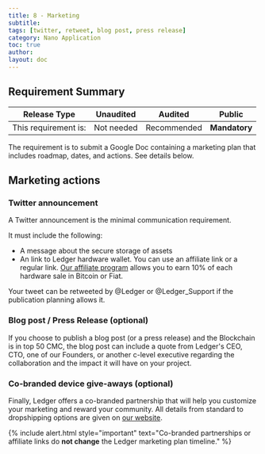 ```yaml
---
title: 8 - Marketing
subtitle:
tags: [twitter, retweet, blog post, press release]
category: Nano Application
toc: true
author:
layout: doc
---
```


## Requirement Summary

|    Release Type       |          Unaudited     |          Audited       |          Public        |
|-----------------------|------------------------|------------------------|------------------------|
|  This requirement is: |    Not needed    |   Recommended     |   <b>Mandatory</b>     |

The requirement is to submit a Google Doc containing a marketing plan that includes roadmap, dates, and actions. See details below.

## Marketing actions

### Twitter announcement

A Twitter announcement is the minimal communication requirement.

It must include the following:
- A message about the secure storage of assets
- An link to Ledger hardware wallet. You can use an affiliate link or a regular link. [Our affiliate program](https://www.ledgerwallet.com/affiliates) allows you to earn 10% of each hardware sale in Bitcoin or Fiat. 

Your tweet can be retweeted by @Ledger or @Ledger_Support if the publication planning allows it.

### Blog post / Press Release (optional)

If you choose to publish a blog post (or a press release) and the Blockchain is in top 50 CMC, the blog post can include a quote from Ledger's CEO, CTO, one of our Founders, or another c-level executive regarding the collaboration and the impact it will have on your project.

### Co-branded device give-aways (optional)

Finally, Ledger offers a co-branded partnership that will help you customize your marketing and reward your community. All details from standard to dropshipping options are given on [our website](https://www.ledger.com/co-branded-partnership).


<!--  -->
{% include alert.html style="important" text="Co-branded partnerships or affiliate links do <b>not change</b> the Ledger marketing plan timeline." %}
<!--  -->
